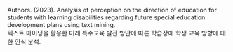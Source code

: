 Authors. (2023). Analysis of perception on the direction of education for students with learning disabilities regarding future special education development plans using text mining. \
텍스트 마이닝을 활용한 미래 특수교육 발전 방안에 따른 학습장애 학생 교육 방향에 대한 인식 분석. 
 
